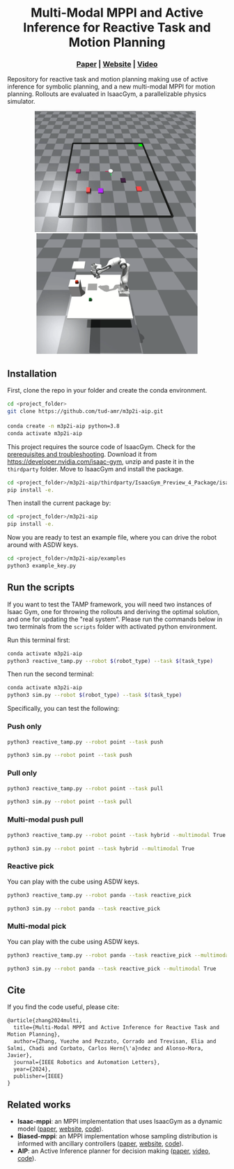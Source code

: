 <p align="center">
    <h1 align="center">Multi-Modal MPPI and Active Inference for Reactive Task and Motion Planning</h1>
    <h3 align="center"><a href="https://arxiv.org/abs/2312.02328">Paper</a> | <a href="https://autonomousrobots.nl/paper_websites/m3p2i-aip">Website</a> | <a href="https://www.youtube.com/watch?v=y2CTgv6hxVI&t=2s">Video</a> </h3>
</p>

Repository for reactive task and motion planning making use of active inference for symbolic planning, and a new multi-modal MPPI for motion planning. Rollouts are evaluated in IsaacGym, a parallelizable physics simulator.

<p align="center">
    <img src="./src/m3p2i_aip/assets/images/m3p2i_1corner.gif" alt="001" width=370 /> &nbsp; <img src="./src/m3p2i_aip/assets/images/m3p2i_pick_with_obs.gif" alt="002" width=370 />
</p>


## Installation
First, clone the repo in your folder and create the conda environment. 
````bash
cd <project_folder>
git clone https://github.com/tud-amr/m3p2i-aip.git

conda create -n m3p2i-aip python=3.8
conda activate m3p2i-aip
````

This project requires the source code of IsaacGym. Check for the [prerequisites and troubleshooting](https://github.com/tud-amr/m3p2i-aip/blob/master/thirdparty/README.md). Download it from https://developer.nvidia.com/isaac-gym, unzip and paste it in the `thirdparty` folder. Move to IsaacGym and install the package.
````bash
cd <project_folder>/m3p2i-aip/thirdparty/IsaacGym_Preview_4_Package/isaacgym/python
pip install -e. 
````

Then install the current package by:
````bash
cd <project_folder>/m3p2i-aip
pip install -e. 
````

Now you are ready to test an example file, where you can drive the robot around with ASDW keys.

````bash
cd <project_folder>/m3p2i-aip/examples
python3 example_key.py
````

## Run the scripts

If you want to test the TAMP framework, you will need two instances of Isaac Gym, one for throwing the rollouts and deriving the optimal solution, and one for updating the "real system". Please run the commands below in two terminals from the `scripts` folder with activated python environment.

Run this terminal first:
````bash
conda activate m3p2i-aip
python3 reactive_tamp.py --robot $(robot_type) --task $(task_type)
````

Then run the second terminal:
````bash
conda activate m3p2i-aip
python3 sim.py --robot $(robot_type) --task $(task_type)
````

Specifically, you can test the following:

### Push only
````bash
python3 reactive_tamp.py --robot point --task push
````

````bash
python3 sim.py --robot point --task push
````

### Pull only
````bash
python3 reactive_tamp.py --robot point --task pull
````

````bash
python3 sim.py --robot point --task pull
````

### Multi-modal push pull
````bash
python3 reactive_tamp.py --robot point --task hybrid --multimodal True
````

````bash
python3 sim.py --robot point --task hybrid --multimodal True
````

### Reactive pick
You can play with the cube using ASDW keys.
````bash 
python3 reactive_tamp.py --robot panda --task reactive_pick
````

````bash 
python3 sim.py --robot panda --task reactive_pick
````

### Multi-modal pick
You can play with the cube using ASDW keys.
````bash 
python3 reactive_tamp.py --robot panda --task reactive_pick --multimodal True
````

````bash 
python3 sim.py --robot panda --task reactive_pick --multimodal True
````

## Cite

If you find the code useful, please cite:
```
@article{zhang2024multi,
  title={Multi-Modal MPPI and Active Inference for Reactive Task and Motion Planning},
  author={Zhang, Yuezhe and Pezzato, Corrado and Trevisan, Elia and Salmi, Chadi and Corbato, Carlos Hern{\'a}ndez and Alonso-Mora, Javier},
  journal={IEEE Robotics and Automation Letters},
  year={2024},
  publisher={IEEE}
}
```

## Related works

* **Isaac-mppi**: an MPPI implementation that uses IsaacGym as a dynamic model ([paper](https://arxiv.org/abs/2307.09105), [website](https://sites.google.com/view/mppi-isaac/), [code](https://github.com/tud-airlab/mppi-isaac)).
* **Biased-mppi**: an MPPI implementation whose sampling distribution is informed with ancillary controllers ([paper](https://ieeexplore.ieee.org/document/10520879), [website](https://autonomousrobots.nl/paper_websites/biased-mppi), [code](https://github.com/eliatrevisan/biased-mppi)).
* **AIP**: an Active Inference planner for decision making ([paper](https://ieeexplore.ieee.org/document/10004745), [video](https://www.youtube.com/watch?v=dEjXu-sD1SI), [code](https://github.com/cpezzato/decision_making)).
